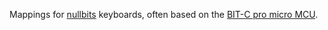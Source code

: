 Mappings for [nullbits](https://nullbits.co/) keyboards,
often based on the [BIT-C pro micro MCU](https://nullbits.co/bit-c/).
